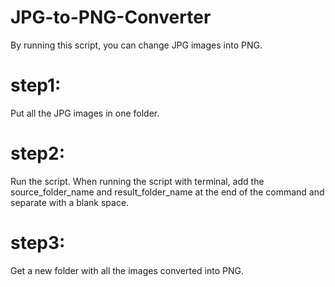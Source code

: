# JPG-to-PNG-Converter

By running this script, you can change JPG images into PNG. 

# step1: 
Put all the JPG images in one folder.

# step2:
Run the script. When running the script with terminal, add the source_folder_name and result_folder_name at the end of the command and separate with a blank space.

# step3:
Get a new folder with all the images converted into PNG. 
